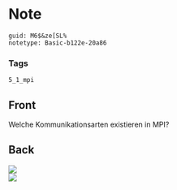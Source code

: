 # Note
```
guid: M6$&ze[SL%
notetype: Basic-b122e-20a86
```

### Tags
```
5_1_mpi
```

## Front
Welche Kommunikationsarten existieren in MPI?

## Back
<img src="paste-256ad8686b92c52a8cd1d6622d25afd6a91fab55.jpg">
<div><img src="paste-bebb953c41d93d3a4e7fdab3e97566b051274c21.jpg"></div>
